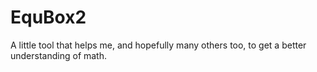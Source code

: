 # EquBox2
A little tool that helps me, and hopefully many others too, to get a better understanding of math.

